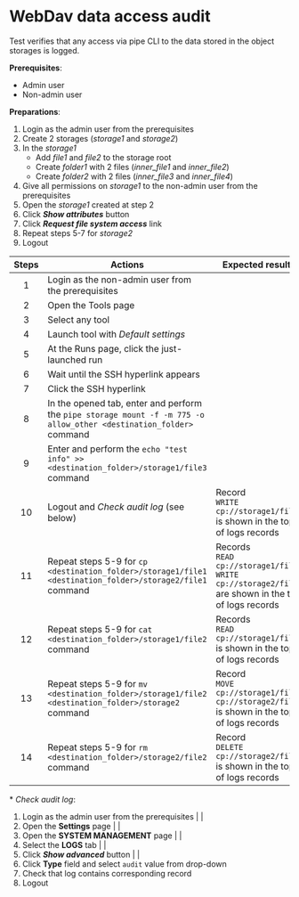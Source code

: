 # WebDav data access audit

Test verifies that any access via pipe CLI to the data stored in the object storages is logged.

**Prerequisites**:
- Admin user
- Non-admin user

**Preparations**:
1. Login as the admin user from the prerequisites 
2. Create 2 storages (*storage1* and *storage2*)
3. In the *storage1*
    - Add *file1* and *file2* to the storage root
    - Create *folder1* with 2 files (*inner_file1* and *inner_file2*)
    - Create *folder2* with 2 files (*inner_file3* and *inner_file4*)
4. Give all permissions on *storage1* to the non-admin user from the prerequisites
5. Open the *storage1* created at step 2
6. Click ***Show attributes*** button 
7. Click ***Request file system access*** link 
8. Repeat steps 5-7 for *storage2*
9. Logout

| Steps | Actions | Expected results |
| :---: | --- | --- |
| 1 | Login as the non-admin user from the prerequisites | |
| 2 | Open the Tools page | |
| 3 | Select any tool | |
| 4 | Launch tool with *Default settings* | |
| 5 | At the Runs page, click the just-launched run | |
| 6 | Wait until the SSH hyperlink appears | |
| 7 | Click the SSH hyperlink | |
| 8 | In the opened tab, enter and perform the `pipe storage mount -f -m 775 -o allow_other <destination_folder>` command | |
| 9 | Enter and perform the `echo "test info" >> <destination_folder>/storage1/file3` command | |
| 10 | Logout and _Check audit log_ (see below) | Record <br> `WRITE cp://storage1/file3` <br> is shown in the top of logs records |
| 11 | Repeat steps 5-9 for `cp <destination_folder>/storage1/file1 <destination_folder>/storage2/file1` command | Records <br>`READ cp://storage1/file1` <br> `WRITE cp://storage2/file1` <br> are shown in the top of logs records |
| 12 |Repeat steps 5-9 for `cat <destination_folder>/storage1/file2` command | Records <br>`READ cp://storage1/file1` <br> is shown in the top of logs records |
| 13 | Repeat steps 5-9 for `mv <destination_folder>/storage1/file2 <destination_folder>/storage2` command | Record <br> `MOVE cp://storage1/file2 cp://storage2/file2` <br> is shown in the top of logs records |
| 14 | Repeat steps 5-9 for `rm <destination_folder>/storage2/file2` command | Record <br> `DELETE cp://storage2/file2` <br> is shown in the top of logs records |


\* _Check audit log_:
1. Login as the admin user from the prerequisites | |
2. Open the **Settings** page | |
3. Open the **SYSTEM MANAGEMENT** page | |
4. Select the **LOGS** tab | |
5. Click ***Show advanced*** button | |
6. Click **Type** field and select `audit` value from drop-down
7. Check that log contains corresponding record
8. Logout